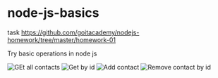 # node-js-basics

task https://github.com/goitacademy/nodejs-homework/tree/master/homework-01

Try basic operations in node js

<img src="https://i.ibb.co/C2jjD2V/list.jpg" alt="GEt all contacts">
<img src="https://i.ibb.co/TgShRp3/getById.jpg" alt="Get by id">
<img src="https://i.ibb.co/s1qfm9Y/add.jpg" alt="Add contact">
<img src="https://i.ibb.co/ykxtFL4/remove.jpg" alt="Remove contact by id">
